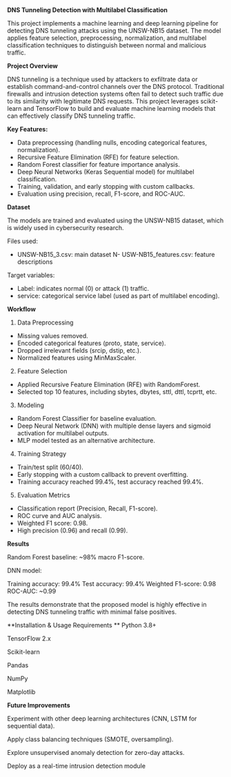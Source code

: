**DNS Tunneling Detection with Multilabel Classification**

This project implements a machine learning and deep learning pipeline for detecting DNS tunneling attacks using the UNSW-NB15 dataset. The model applies feature selection, preprocessing, normalization, and multilabel classification techniques to distinguish between normal and malicious traffic.

**Project Overview**

DNS tunneling is a technique used by attackers to exfiltrate data or establish command-and-control channels over the DNS protocol. Traditional firewalls and intrusion detection systems often fail to detect such traffic due to its similarity with legitimate DNS requests.
This project leverages scikit-learn and TensorFlow to build and evaluate machine learning models that can effectively classify DNS tunneling traffic.

**Key Features:**

- Data preprocessing (handling nulls, encoding categorical features, normalization).
- Recursive Feature Elimination (RFE) for feature selection.
- Random Forest classifier for feature importance analysis.
- Deep Neural Networks (Keras Sequential model) for multilabel classification.
- Training, validation, and early stopping with custom callbacks.
- Evaluation using precision, recall, F1-score, and ROC-AUC.

 **Dataset**

The models are trained and evaluated using the UNSW-NB15 dataset, which is widely used in cybersecurity research.

Files used:

- UNSW-NB15_3.csv: main dataset
N- USW-NB15_features.csv: feature descriptions

Target variables:

- Label: indicates normal (0) or attack (1) traffic.
- service: categorical service label (used as part of multilabel encoding).

**Workflow**
1. Data Preprocessing

- Missing values removed.
- Encoded categorical features (proto, state, service).
- Dropped irrelevant fields (srcip, dstip, etc.).
- Normalized features using MinMaxScaler.

2. Feature Selection

- Applied Recursive Feature Elimination (RFE) with RandomForest.
- Selected top 10 features, including sbytes, dbytes, sttl, dttl, tcprtt, etc.

3. Modeling

- Random Forest Classifier for baseline evaluation.
- Deep Neural Network (DNN) with multiple dense layers and sigmoid activation for multilabel outputs.
- MLP model tested as an alternative architecture.

4. Training Strategy

- Train/test split (60/40).
- Early stopping with a custom callback to prevent overfitting.
- Training accuracy reached 99.4%, test accuracy reached 99.4%.

5. Evaluation Metrics

- Classification report (Precision, Recall, F1-score).
- ROC curve and AUC analysis.
- Weighted F1 score: 0.98.
- High precision (0.96) and recall (0.99).

**Results**

Random Forest baseline: ~98% macro F1-score.

DNN model:

Training accuracy: 99.4%
Test accuracy: 99.4%
Weighted F1-score: 0.98
ROC-AUC: ~0.99

The results demonstrate that the proposed model is highly effective in detecting DNS tunneling traffic with minimal false positives.

**Installation & Usage
Requirements
**
Python 3.8+

TensorFlow 2.x

Scikit-learn

Pandas

NumPy

Matplotlib


**Future Improvements**

Experiment with other deep learning architectures (CNN, LSTM for sequential data).

Apply class balancing techniques (SMOTE, oversampling).

Explore unsupervised anomaly detection for zero-day attacks.

Deploy as a real-time intrusion detection module
